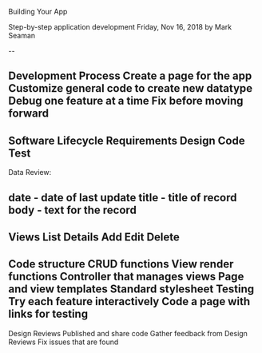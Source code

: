 Building Your App

Step-by-step application development
Friday, Nov 16, 2018
by Mark Seaman


--

Development Process
Create a page for the app
Customize general code to create new datatype
Debug one feature at a time
Fix before moving forward
--

Software Lifecycle
Requirements
Design
Code
Test
--

Data
Review:

date - date of last update
title - title of record
body - text for the record
--

Views
List
Details
Add
Edit
Delete
--

Code structure
CRUD functions
View render functions
Controller that manages views
Page and view templates
Standard stylesheet
Testing
Try each feature interactively
Code a page with links for testing
--

Design Reviews
Published and share code
Gather feedback from Design Reviews
Fix issues that are found
